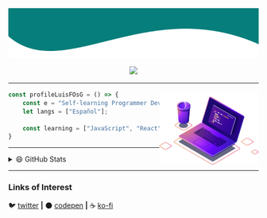 <img src="./img/banner.png" width="100%" height="100px" />

<p align="center">
  <img src="https://img.shields.io/badge/JavaScript-F7DF1E?style=for-the-badge&logo=javascript&logoColor=black" />
</p>

---------------

<img align="right" width="200" height="150" src="./img/computer.png" />

```js
const profileLuisFOsG = () => {
    const e = "Self-learning Programmer Developer";
    let langs = ["Español"];

    const learning = ["JavaScript", "React", "English"]
}
```

---------------

<details>
  <summary>😄 GitHub Stats</summary>

---------------

  <div align="center" width="100%">
    <img width="50%" src="https://github-readme-streak-stats.herokuapp.com/?user=luisfosg&theme=nord" alt="LuisFOsG"><img width="50%" src="https://github-readme-stats.vercel.app/api?username=LuisFOsG&show_icons=true&theme=nord&count_private=true&show_owner=true&include_all_commits=true" alt="LuisFOsG's github stats">
  </div>

</details>

---------------

### Links of Interest

🐦 [twitter](https://twitter.com/IILuisFOsG) **|**
🌑 [codepen](https://codepen.io/luisfosg) **|**
☕ [ko-fi](https://ko-fi.com/luisfosg)

<!--
Mas cosas a tener en cuenta :0

- 🔭 I’m currently working on ...
- 🌱 I’m currently learning ...
- 👯 I’m looking to collaborate on ...
- 🤔 I’m looking for help with ...
- 💬 Ask me about ...
- 📫 How to reach me: ...
- 😄 Pronouns: ...
- ⚡ Fun fact: ...

#### Redes Sociales

🏡 [website][website] **|**
📺 [youtube][youtube] **|**
📷 [instagram][instagram] **|**
👔 [linkedin][linkedin]

-->

